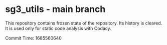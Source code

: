 # sg3_utils - main branch

This repository contains frozen state of the repository.
Its history is cleared. It is used only for static code
analysis with Codacy.

Commit Time: 1685560640